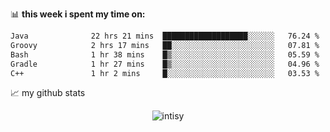 📊 **this week i spent my time on:**
<!--START_SECTION:waka-->

```txt
Java              22 hrs 21 mins  ███████████████████░░░░░░   76.24 %
Groovy            2 hrs 17 mins   ██░░░░░░░░░░░░░░░░░░░░░░░   07.81 %
Bash              1 hr 38 mins    █▒░░░░░░░░░░░░░░░░░░░░░░░   05.59 %
Gradle            1 hr 27 mins    █▒░░░░░░░░░░░░░░░░░░░░░░░   04.96 %
C++               1 hr 2 mins     █░░░░░░░░░░░░░░░░░░░░░░░░   03.53 %
```

<!--END_SECTION:waka-->


📈 my github stats

<p align="center"> <img src="https://github-readme-stats.vercel.app/api?username=intisy&show_icons=true&theme=gotham" alt="intisy" />




